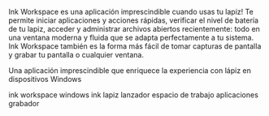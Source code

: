 [//]: # (Description)

Ink Workspace es una aplicación imprescindible cuando usas tu lapiz! Te permite iniciar aplicaciones y acciones rápidas, verificar el nivel de batería de tu lapiz, acceder y administrar archivos abiertos recientemente: todo en una ventana moderna y fluida que se adapta perfectamente a tu sistema. Ink Workspace también es la forma más fácil de tomar capturas de pantalla y grabar tu pantalla o cualquier ventana.


[//]: # (Short description)

Una aplicación imprescindible que enriquece la experiencia con lápiz en dispositivos Windows


[//]: # (Keywords)

ink workspace
windows ink
lapiz
lanzador
espacio de trabajo
aplicaciones
grabador